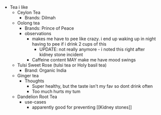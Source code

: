   * Tea i like
    * Ceylon Tea
      * Brands: Dilmah
    * Oolong tea
      * Brands: Prince of Peace
      * observations
        * makes me have to pee like crazy. i end up waking up in night having to pee if i drink 2 cups of this
          * UPDATE: not really anymore - i noted this right after kidney stone incident
        * Caffeine content MAY make me have mood swings
    * Tulsi Sweet Rose (tulsi tea or Holy basil tea)
      * Brand: Organic India
    * Ginger tea
      * Thoughts
        * Super healthy, but the taste isn't my fav so dont drink often
        * Too much hurts my tum
    * Dandelion Root Tea
      * use-cases
        * apparently good for preventing [[Kidney stones]]